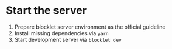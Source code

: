 # Start the server

1. Prepare blocklet server environment as the official guideline
2. Install missing dependencies via `yarn`
3. Start development server via `blocklet dev`
